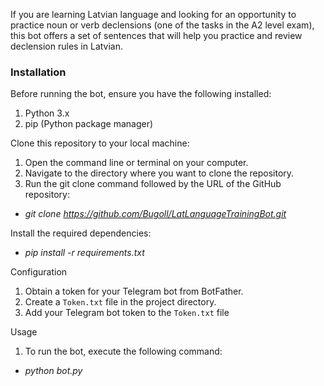 If you are learning Latvian language and looking for 
an opportunity to practice noun or verb declensions 
(one of the tasks in the A2 level exam), this bot 
offers a set of sentences that will help you 
practice and review declension rules in Latvian.

### Installation

Before running the bot, ensure you have the following installed:
1. Python 3.x
2. pip (Python package manager)

Clone this repository to your local machine:
  1. Open the command line or terminal on your computer.
  2. Navigate to the directory where you want to clone the repository.
  3. Run the git clone command followed by the URL of the GitHub repository:
  - *git clone https://github.com/Bugoll/LatLanguageTrainingBot.git*

Install the required dependencies:
- *pip install -r requirements.txt*

Configuration
1. Obtain a token for your Telegram bot from BotFather.
2. Create a `Token.txt` file in the project directory.
3. Add your Telegram bot token to the `Token.txt` file

Usage
1. To run the bot, execute the following command:
- *python bot.py*
